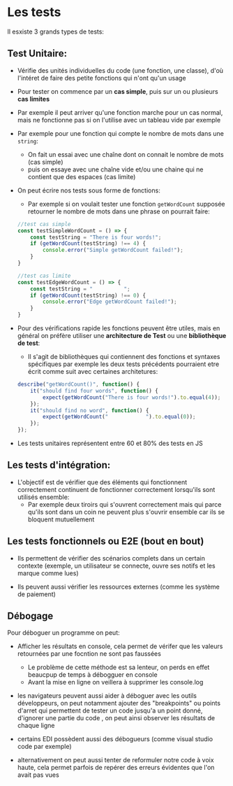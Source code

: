 # Les tests

Il esxiste 3 grands types de tests:

## Test Unitaire:
+ Vérifie des unités individuelles du code (une fonction, une classe), d'où l'intéret de faire des petite fonctions qui n'ont qu'un usage
+ Pour tester on commence par un **cas simple**, puis sur un ou plusieurs **cas limites**
+ Par exemple il peut arriver qu'une fonction marche pour un cas normal, mais ne fonctionne pas si on l'utilise avec un tableau vide par exemple

+ Par exemple pour une fonction qui compte le nombre de mots dans une ``string``:
    - On fait un essai avec une chaîne dont on connait le nombre de mots (cas simple)
    - puis on essaye avec une chaîne vide et/ou une chaine qui ne contient que des espaces (cas limite)

+ On peut écrire nos tests sous forme de fonctions:
    - Par exemple si on voulait tester une fonction ``getWordCount`` supposée retourner le nombre de mots dans une phrase on pourrait faire:
    ```js
    //test cas simple
    const testSimpleWordCount = () => {
        const testString = "There is four words!";
        if (getWordCount(testString) !== 4) {
            console.error("Simple getWordCount failed!");
        }
    }

    //test cas limite
    const testEdgeWordCount = () => {
        const testString = "          ";
        if (getWordCount(testString) !== 0) {
            console.error("Edge getWordCount failed!");
        }
    }
    ```
+ Pour des vérifications rapide les fonctions peuvent être utiles, mais en général on préfère utiliser une **architecture de Test** ou une **bibliothèque de test**:
    - Il s'agit de bibliothèques qui contiennent des fonctions et syntaxes spécifiques par exemple les deux tests précédents pourraient etre écrit comme suit avec certaines architetures:
    ```js
    describe("getWordCount()", function() {
        it("should find four words", function() {
            expect(getWordCount("There is four words!").to.equal(4));
        });
        it("should find no word", function() {
            expect(getWordCount("            ").to.equal(0));
        });
    });

+ Les tests unitaires représentent entre 60 et 80% des tests en JS

## Les tests d'intégration: 
+ L'objectif est de vérifier que des éléments qui fonctionnent correctement continuent de fonctionner correctement lorsqu'ils sont utilisés ensemble:
    - Par exemple deux tiroirs qui s'ouvrent correctement mais qui parce qu'ils sont dans un coin  ne peuvent plus s'ouvrir ensemble car ils se bloquent mutuellement


## Les tests fonctionnels ou E2E (bout en bout)
+ Ils permettent de vérifier des scénarios complets dans un certain contexte (exemple, un utilisateur se connecte, ouvre ses notifs et les marque comme lues)

+ Ils peuvent aussi vérifier les ressources externes (comme les système de paiement)


## Débogage
Pour déboguer un programme on peut:
+ Afficher les résultats en console, cela permet de vérifer que les valeurs retournées par une focntion ne sont pas faussées
    - Le problème de cette méthode est sa lenteur, on perds en effet beaucpup de temps à débogguer en console
    - Avant la mise en ligne on veillera à supprimer les console.log

+ les navigateurs peuvent aussi aider à déboguer avec les outils développeurs, on peut notamment ajouter des "breakpoints" ou points d'arret qui permettent de tester un code jusqu'a un point donné, d'ignorer une partie du code , on peut ainsi observer les résultats de chaque ligne

+ certains EDI possèdent aussi des débogueurs (comme visual studio code par exemple)

+ alternativement on peut aussi tenter de reformuler notre code à voix haute, cela permet parfois de repérer des erreurs évidentes que l'on avait pas vues

